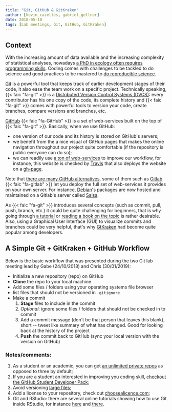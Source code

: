 ```yaml
---
title: "Git, GitHub & GitKraken"
author: [kevin_cazelles, gabriel_gellner]
date: 2018-05-18
tags: [Lab meetings, Git, GitHub, GitKraken]
---
```



## Context

With the increasing amount of data available and the increasing complexity
of statistical analyses, nowadays [a PhD in ecology often requires programming skills](https://www.nature.com/nature/journal/v541/n7638/full/nj7638-563a.html).
Coding comes with challenges to be tackled to do science and good practices
to be mastered to [do reproducible science](https://www.nature.com/news/why-scientwillists-must-share-their-research-code-1.20504).

[Git](https://git-scm.com/) is a powerful tool that keeps track of earlier
development stages of their code, it also ease the team work on a specific
project. Technically speaking, {{< faic "fa-git" >}} is a [Distributed Version
Control Systems
(DVCS)](https://git-scm.com/book/en/v2/Getting-Started-About-Version-Control):
every contributor has his one copy of the code, its complete history and {{<
faic "fa-git" >}} comes with powerful tools to version your code, create
branches, compare versions and branches, etc.   

[GitHub](https://GitHub.com/) {{< faic "fa-GitHub" >}} is a set of web-services
built on the top of {{< faic "fa-git" >}}. Basically, when we use GitHub:

- one version of our code and its history is stored on GitHub's servers;
- we benefit from the a nice visual of GitHub pages that makes the online navigation
throughout our project quite comfortable (if the repository is public everyone can do so);
- we can readily use [a ton of web-services](https://GitHub.com/marketplace) to
improve our workflow, for instance, this website is checked by [Travis](https://travis-ci.org/) that also deploys the website on a [gh-page](https://pages.GitHub.com/).

Note that [there are many GitHub alternatives](https://www.ubuntupit.com/10-GitHub-alternatives-for-hosting-your-open-source-projects/), some of them such as [Gitlab](https://about.gitlab.com/) {{< faic "fa-gitlab" >}}
let you deploy the full set of web-services it provides on your own server. For instance,
[Debian](https://www.debian.org/)'s packages are now hosted and maintained on a Gitlab's
server called [Salsa](https://salsa.debian.org/public).

As {{< faic "fa-git" >}} introduces several concepts (such as commit, pull,
push, branch, etc.) it could be quite challenging for beginners, that is why
going through [a tutorial](https://guides.GitHub.com/activities/hello-world/)
or [reading a book on the topic](https://git-scm.com/book/en/v2) is rather desirable. Also, using a Graphical User Interface (GUI) to visualize commits and branches could be very helpful, that's why [GtKraken](https://www.gitkraken.com/) had become quite popular among developers.



## A Simple Git + GitKraken + GitHub Workflow

Below is the basic workflow that was presented during the two Git
lab meeting lead by Gabe (24/10/2018) and Chris (30/01/2019):

- Initialize a new repository (repo) on GitHub
- **Clone** the repo to your local machine
- Add some files / folders using your operating systems file browser
- list files that should not be versioned in `.gitignore`
- Make a commit
    1. **Stage** files to include in the commit
    2. _Optional_: ignore some files / folders that should not be checked in to commit
    3. Add a commit message (don't be that person that leaves this blank), short -- tweet
       like summary of what has changed. Good for looking back at the history of the project
    4. **Push** the commit back to GitHub (sync your local version with the version on GitHub)


### Notes/comments:

1. As a student or an academic, you can get [an unlimited private repos](https://help.GitHub.com/articles/applying-for-a-student-developer-pack/) as opposed to three by default;
2. If you are a student an interested in improving you coding skill, [checkout the GitHub Student Developer Pack](https://education.GitHub.com/pack);
3. Avoid versioning [large files](https://help.GitHub.com/articles/working-with-large-files/);
4. Add a license to your repository, check out [choosealicence.com](https://choosealicense.com/);
5. Git and RStudio: there are several online tutorials showing how to use Git inside RStudio, for instance [here](http://r-bio.GitHub.io/intro-git-rstudio/) and [there](https://support.rstudio.com/hc/en-us/articles/200532077-Version-Control-with-Git-and-SVN).
